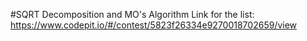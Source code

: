 #SQRT Decomposition and MO's Algorithm
Link for the list: https://www.codepit.io/#/contest/5823f26334e9270018702659/view

